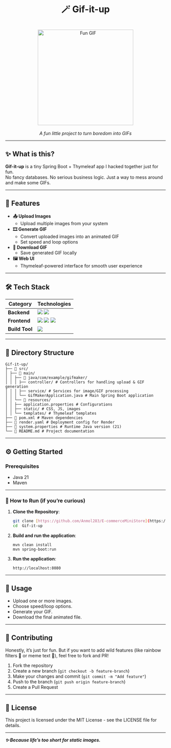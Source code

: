 <h1 align="center">🪄 Gif-it-up </h1>
</br>
<div align="center"> 
  <img src="https://media3.giphy.com/media/v1.Y2lkPTc5MGI3NjExeWc4bWs5Y2cxeTRzZ3Y2b2w2eXNja3B4M2xzeG1tZGtjN2YydTlpbCZlcD12MV9pbnRlcm5hbF9naWZfYnlfaWQmY3Q9Zw/KxiRwO7tqXCTDVKobo/giphy.gif" alt="Fun GIF" width="300" height="300">
</div>
</br>
<div align="center"> <i> A fun little project to turn boredom into GIFs </i> </div>

---

## ✨ What is this?

**Gif-it-up** is a tiny Spring Boot + Thymeleaf app I hacked together just for fun.  
No fancy databases. No serious business logic. Just a way to mess around and make some GIFs.  

---

## 🌟 Features

- **📤 Upload Images**
  - Upload multiple images from your system
- **🎞️ Generate GIF**
  - Convert uploaded images into an animated GIF
  - Set speed and loop options
- **📁 Download GIF**
  - Save generated GIF locally
- **🖼️ Web UI**
  - Thymeleaf-powered interface for smooth user experience

---

## 🛠️ Tech Stack

| Category       | Technologies                                                                                                           |
|----------------|-----------------------------------------------------------------------------------------------------------------------|
| **Backend**    | <img src="https://img.shields.io/badge/Spring%20Boot-6DB33F?style=for-the-badge&logo=spring&logoColor=white" /> <img src="https://img.shields.io/badge/Java-21-007396?style=for-the-badge&logo=java&logoColor=white" /> |
| **Frontend**   | <img src="https://img.shields.io/badge/Thymeleaf-005F0F?style=for-the-badge&logo=thymeleaf&logoColor=white" /> <img src="https://img.shields.io/badge/HTML5-E34F26?style=for-the-badge&logo=html5&logoColor=white" /> <img src="https://img.shields.io/badge/CSS3-1572B6?style=for-the-badge&logo=css3&logoColor=white" /> |
| **Build Tool** | <img src="https://img.shields.io/badge/Maven-C71A36?style=for-the-badge&logo=apachemaven&logoColor=white" /> |

---

## 📁 Directory Structure

```
Gif-it-up/
├── 📂 src/
│ ├── 📂 main/
│ │ ├── 📂 java/com/example/gifmaker/
│ │ │ ├── controller/ # Controllers for handling upload & GIF generation
│ │ │ ├── service/ # Services for image/GIF processing
│ │ │ └── GifMakerApplication.java # Main Spring Boot application
│ │ └── 📂 resources/
│ │ ├── application.properties # Configurations
│ │ ├── static/ # CSS, JS, images
│ │ └── templates/ # Thymeleaf templates
├── 📄 pom.xml # Maven dependencies
├── 📄 render.yaml # Deployment config for Render
├── 📄 system.properties # Runtime Java version (21)
└── 📄 README.md # Project documentation
```

---

## ⚙️ Getting Started

### Prerequisites
- Java 21  
- Maven

---

### 🚀 How to Run (if you’re curious)

1. **Clone the Repository**:
   ```bash
   git clone [https://github.com/Anmol283/E-commerceMiniStore](https://github.com/Anmol283/Gif-it-up)
   cd  Gif-it-up
   ```

2. **Build and run the application**:
   ```
   mvn clean install
   mvn spring-boot:run
   ```
   
3. **Run the application**:
   ```
   http://localhost:8080
   ```
---
## 🎯 Usage
- Upload one or more images.
- Choose speed/loop options.
- Generate your GIF.
- Download the final animated file.

---

## 🤝 Contributing
Honestly, it’s just for fun. But if you want to add wild features (like rainbow filters 🌈 or meme text 🤣), feel free to fork and PR!
1. Fork the repository
2. Create a new branch (`git checkout -b feature-branch`)
3. Make your changes and commit (`git commit -m "Add feature"`)
4. Push to the branch (`git push origin feature-branch`)
5. Create a Pull Request

---

## 📜 License

This project is licensed under the MIT License - see the LICENSE file for details.

---

<i><b>✨ Because life’s too short for static images.</b></i>

